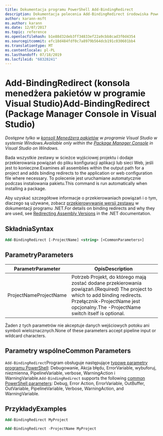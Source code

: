 ```yaml
---
title: Dokumentacja programu PowerShell Add-BindingRedirect
description: Dokumentacja polecenia Add-BindingRedirect środowiska PowerShell w konsoli Menedżera pakietów NuGet w programie Visual Studio.
author: karann-msft
ms.author: karann
ms.date: 12/07/2017
ms.topic: reference
ms.openlocfilehash: b1e88d32deb3ff34833ef22a9cbb8cad3f0d4354
ms.sourcegitcommit: efc18d484fdf0c7a8979b564dcb191c030601bb4
ms.translationtype: MT
ms.contentlocale: pl-PL
ms.lasthandoff: 07/18/2019
ms.locfileid: "68328241"
---
```

# <a name="add-bindingredirect-package-manager-console-in-visual-studio"></a><span data-ttu-id="e6c53-103">Add-BindingRedirect (konsola menedżera pakietów w programie Visual Studio)</span><span class="sxs-lookup"><span data-stu-id="e6c53-103">Add-BindingRedirect (Package Manager Console in Visual Studio)</span></span>

<span data-ttu-id="e6c53-104">*Dostępne tylko w [konsoli Menedżera pakietów](../../consume-packages/install-use-packages-powershell.md) w programie Visual Studio w systemie Windows.*</span><span class="sxs-lookup"><span data-stu-id="e6c53-104">*Available only within the [Package Manager Console](../../consume-packages/install-use-packages-powershell.md) in Visual Studio on Windows.*</span></span>

<span data-ttu-id="e6c53-105">Bada wszystkie zestawy w ścieżce wyjściowej projektu i dodaje przekierowania powiązań do pliku konfiguracji aplikacji lub sieci Web, jeśli jest to konieczne.</span><span class="sxs-lookup"><span data-stu-id="e6c53-105">Examines all assemblies within the output path for a project and adds binding redirects to the application or web configuration file where necessary.</span></span> <span data-ttu-id="e6c53-106">To polecenie jest uruchamiane automatycznie podczas instalowania pakietu.</span><span class="sxs-lookup"><span data-stu-id="e6c53-106">This command is run automatically when installing a package.</span></span>

<span data-ttu-id="e6c53-107">Aby uzyskać szczegółowe informacje o przekierowaniach powiązań i o tym, dlaczego są używane, zobacz [przekierowywanie wersji zestawu](/dotnet/framework/configure-apps/redirect-assembly-versions) w dokumentacji programu .NET.</span><span class="sxs-lookup"><span data-stu-id="e6c53-107">For details on binding redirects and why they are used, see [Redirecting Assembly Versions](/dotnet/framework/configure-apps/redirect-assembly-versions) in the .NET documentation.</span></span>

## <a name="syntax"></a><span data-ttu-id="e6c53-108">Składnia</span><span class="sxs-lookup"><span data-stu-id="e6c53-108">Syntax</span></span>

```ps
Add-BindingRedirect [-ProjectName] <string> [<CommonParameters>]
```

## <a name="parameters"></a><span data-ttu-id="e6c53-109">Parametry</span><span class="sxs-lookup"><span data-stu-id="e6c53-109">Parameters</span></span>

| <span data-ttu-id="e6c53-110">Parametr</span><span class="sxs-lookup"><span data-stu-id="e6c53-110">Parameter</span></span> | <span data-ttu-id="e6c53-111">Opis</span><span class="sxs-lookup"><span data-stu-id="e6c53-111">Description</span></span> |
| --- | --- |
| <span data-ttu-id="e6c53-112">ProjectName</span><span class="sxs-lookup"><span data-stu-id="e6c53-112">ProjectName</span></span> | <span data-ttu-id="e6c53-113">Potrzeb Projekt, do którego mają zostać dodane przekierowania powiązań.</span><span class="sxs-lookup"><span data-stu-id="e6c53-113">(Required) The project to which to add binding redirects.</span></span> <span data-ttu-id="e6c53-114">Przełącznik-ProjectName jest opcjonalny.</span><span class="sxs-lookup"><span data-stu-id="e6c53-114">The -ProjectName switch itself is optional.</span></span> |

<span data-ttu-id="e6c53-115">Żaden z tych parametrów nie akceptuje danych wejściowych potoku ani symboli wieloznacznych.</span><span class="sxs-lookup"><span data-stu-id="e6c53-115">None of these parameters accept pipeline input or wildcard characters.</span></span>

## <a name="common-parameters"></a><span data-ttu-id="e6c53-116">Parametry wspólne</span><span class="sxs-lookup"><span data-stu-id="e6c53-116">Common Parameters</span></span>

<span data-ttu-id="e6c53-117">`Add-BindingRedirect`Program obsługuje następujące [typowe parametry programu PowerShell](http://go.microsoft.com/fwlink/?LinkID=113216): Debugowanie, Akcja błędu, ErrorVariable, wybuforuj, niezmienna, PipelineVariable, verbose, WarningAction i WarningVariable.</span><span class="sxs-lookup"><span data-stu-id="e6c53-117">`Add-BindingRedirect` supports the following [common PowerShell parameters](http://go.microsoft.com/fwlink/?LinkID=113216): Debug, Error Action, ErrorVariable, OutBuffer, OutVariable, PipelineVariable, Verbose, WarningAction, and WarningVariable.</span></span>

## <a name="examples"></a><span data-ttu-id="e6c53-118">Przykłady</span><span class="sxs-lookup"><span data-stu-id="e6c53-118">Examples</span></span>

```ps
Add-BindingRedirect MyProject

Add-BindingRedirect -ProjectName MyProject
```